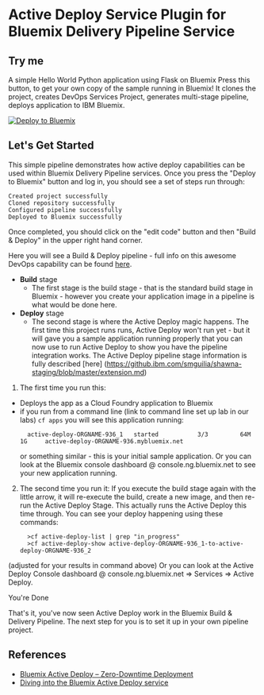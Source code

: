 # Active Deploy Service Plugin for Bluemix Delivery Pipeline Service

## Try me 
A simple Hello World Python application using Flask on Bluemix
Press this button, to get your own copy of the sample running in Bluemix! It clones the project, creates DevOps Services Project, generates multi-stage pipeline, deploys application to IBM Bluemix.

[![Deploy to Bluemix](https://bluemix.net/deploy/button.png)](https://bluemix.net/deploy?repository=https://github.com/Puquios/active-deploy.git)

## Let's Get Started
This simple pipeline demonstrates how active deploy capabilities can be used within Bluemix Delivery Pipeline services. Once you press the "Deploy to Bluemix" button and log in, you should see a set of steps run through:

    Created project successfully
    Cloned repository successfully
    Configured pipeline successfully
    Deployed to Bluemix successfully

Once completed, you should click on the "edit code" button and then "Build & Deploy" in the upper right hand corner.

Here you will see a Build & Deploy pipeline - full info on this awesome DevOps capability can be found [here](https://hub.jazz.net/docs/deploy/).

  - **Build** stage
    - The first stage is the build stage - that is the standard build stage in Bluemix - however you create your application image in a pipeline is what would be done here. 
  - **Deploy** stage
    - The second stage is where the Active Deploy magic happens. The first time this project runs runs, Active Deploy won't run yet - but it will gave you a sample application running properly that you can now use to run Active Deploy to show you have the pipeline integration works. The Active Deploy pipeline stage information is fully described [here] (https://github.ibm.com/smguilia/shawna-staging/blob/master/extension.md)

1. The first time you run this:
  - Deploys the app as a Cloud Foundry application to Bluemix 
  - if you run from a command line (link to command line set up lab in our labs) ```cf apps``` you will see this application running:
    ```
      active-deploy-ORGNAME-936_1   started           3/3         64M      1G     active-deploy-ORGNAME-936.mybluemix.net
    ```
    or something similar - this is your initial sample application. Or you can look at the Bluemix console dashboard @ console.ng.bluemix.net to see your new application running.

2. The second time you run it:
  If you execute the build stage again with the little arrow, it will re-execute the build, create a new image, and then re-run the Active Deploy Stage. This actually runs the Active Deploy this time through. You can see your deploy happening using these commands:
    ```
      >cf active-deploy-list | grep "in_progress"
      >cf active-deploy-show active-deploy-ORGNAME-936_1-to-active-deploy-ORGNAME-936_2
    ```
(adjusted for your results in command above)
  Or you can look at the Active Deploy Console dashboard @ console.ng.bluemix.net => Services => Active Deploy.

You're Done

That's it, you've now seen Active Deploy work in the Bluemix Build & Delivery Pipeline. The next step for you is to set it up in your own pipeline project.
    
## References 
* [Bluemix Active Deploy – Zero-Downtime Deployment](https://developer.ibm.com/bluemix/2015/10/09/bluemix-zero-downtime-deployment)
* [Diving into the Bluemix Active Deploy service](https://developer.ibm.com/bluemix/2015/10/19/getting-started-with-bluemix-active-deploy/)
